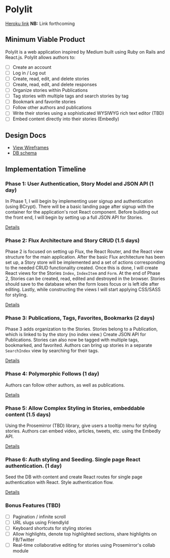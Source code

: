 # Polylit

[Heroku link][heroku] **NB:** Link forthcoming

[heroku]: http://www.herokuapp.com

## Minimum Viable Product

Polylit is a web application inspired by Medium built using Ruby on Rails
and React.js. Polylit allows authors to:

- [ ] Create an account
- [ ] Log in / Log out
- [ ] Create, read, edit, and delete stories
- [ ] Create, read, edit, and delete responses
- [ ] Organize stories within Publications
- [ ] Tag stories with multiple tags and search stories by tag
- [ ] Bookmark and favorite stories
- [ ] Follow other authors and publications
- [ ] Write their stories using a sophisticated WYSIWYG rich text editor (TBD)
- [ ] Embed content directly into their stories (Embedly)

## Design Docs
* [View Wireframes][view]
* [DB schema][schema]

[view]: ./docs/views.md
[schema]: ./docs/schema.md

## Implementation Timeline

### Phase 1: User Authentication, Story Model and JSON API (1 day)

In Phase 1, I will begin by implementing user signup and authentication (using
BCrypt). There will be a basic landing page after signup with the
container for the application's root React component. Before building out the
front end, I will begin by setting up a full JSON API for Stories.

[Details][phase-one]

### Phase 2: Flux Architecture and Story CRUD (1.5 days)

Phase 2 is focused on setting up Flux, the React Router, and the React view
structure for the main application. After the basic Flux architecture has been
set up, a Story store will be implemented and a set of actions corresponding to
the needed CRUD functionality created. Once this is done, I will create React
views for the Stories `Index`, `IndexItem` and `Form`. At the end of Phase 2,
Stories can be created, read, edited and destroyed in the browser. Stories should
save to the database when the form loses focus or is left idle after editing.
Lastly, while constructing the views I will start applying CSS/SASS for
styling.

[Details][phase-two]

### Phase 3: Publications, Tags, Favorites, Bookmarks (2 days)

Phase 3 adds organization to the Stories. Stories belong to a Publication, which
is linked to by the story (no index view.) Create JSON API for Publications.
Stories can also now be tagged with multiple tags, bookmarked, and favorited.
Authors can bring up stories in a separate `SearchIndex` view by searching for their tags.

[Details][phase-three]

### Phase 4: Polymorphic Follows (1 day)

Authors can follow other authors, as well as publications.

[Details][phase-four]

### Phase 5: Allow Complex Styling in Stories, embeddable content (1.5 days)

Using the Prosemirror (TBD) library, give users a tooltip menu for styling stories.
Authors can embed video, articles, tweets, etc. using the Embedly API.

[Details][phase-five]

### Phase 6: Auth styling and Seeding. Single page React authentication. (1 day)

Seed the DB with content and create React routes for single page authentication
with React. Style authentication flow.

[Details][phase-six]

### Bonus Features (TBD)
- [ ] Pagination / infinite scroll
- [ ] URL slugs using FriendlyId
- [ ] Keyboard shortcuts for styling stories
- [ ] Allow highlights, denote top highlighted sections, share highlights on FB/Twitter
- [ ] Real-time collaborative editing for stories using Prosemirror's collab module

[phase-one]: ./docs/phases/phase1.md
[phase-two]: ./docs/phases/phase2.md
[phase-three]: ./docs/phases/phase3.md
[phase-four]: ./docs/phases/phase4.md
[phase-five]: ./docs/phases/phase5.md
[phase-six]: ./docs/phases/phase6.md
